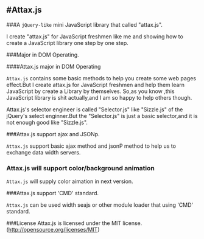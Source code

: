 #Attax.js
-----------

###A `jQuery-like` mini JavaScript  library that called "attax.js".

I create "attax.js" for  JavaScript freshmen like me and  showing  how to create a JavaScript library one step by one step.


###Major in DOM Operating.

####Attax.js major in DOM Operating

`Attax.js` contains some basic methods to help you create some web pages effect.But I create attax.js for JavaScript freshmen and help them learn JavaScript by create a Library by themselves. So,as you know ,this JavaScript library is shit actually,and I am so happy to help others though.

Attax.js's selector engineer is called "Selector.js" like "Sizzle.js" of the jQuery's select enginner.But the "Selector.js" is just a basic selector,and it is not  enough good like "Sizzle.js".



###Attax.js support ajax and JSONp.

`Attax.js` support basic ajax method and jsonP method  to help us to exchange data width servers.

### Attax.js will support color/background animation


`Attax.js` will supply color aimation  in next version. 

###Attax.js support 'CMD' standard.

`Attax.js` can be used width seajs or other module loader that using 'CMD' standard.


###License
Attax.js is licensed under the MIT license. (http://opensource.org/licenses/MIT)
